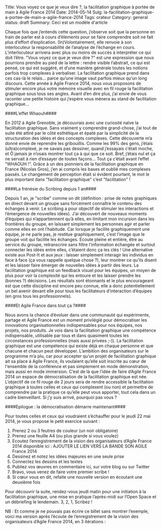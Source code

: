 Title: Vous voyez ce que je veux dire ?, la facilitation graphique à portée de main à Agile France 2014
Date: 2014-05-14
Sulg: la-facilitation-graphique-a-portee-de-main-a-agile-france-2014
Tags: orateur
Category: general
status: draft
Summary: Ceci est un modèle d'article



Chaque fois que j’entends cette question, j’observe soit que la personne en train de parler est à cours d’éléments pour se faire comprendre soit ne fait plus d’effort d’explication. (In)Volontairement, elle renvoie à son interlocuteur la responsabilité de l’analyse de l’échange en cours. L’interlocuteur arrivera avec plus ou moins de succès à interpréter ce qui doit l’être. 
"Vous voyez ce que je veux dire ?" est une expression que nous pourrions prendre au pied de la lettre : rendre visible l’abstrait, ce qui est pensé, ce qui est suggéré, et d’une manière générale toutes les notions parfois trop complexes à verbaliser. La facilitation graphique prend dans ces cas-là le relais... parce qu’une image vaut parfois mieux qu’un long discours. 
Cette année à Agile France 2014, nous vous proposons de stimuler encore plus votre mémoire visuelle avec en fil rouge la facilitation graphique sous tous ses angles. 
Avant d’en dire plus, j’ai envie de vous raconter une petite histoire qui j’espère vous mènera au stand de facilitation graphique...

####L’effet Whaouh####

En 2012 à Agile Grenoble, je découvrais avec une curiosité naïve la facilitation graphique. Sans vraiment y comprendre grand-chose, j’ai tout de suite été attiré par le côté esthétique et épaté par la simplicité de la structuration des idées et des concepts complexes. Cette découverte m’a donné envie de reprendre les gribouillis. Comme les 99% des gens, j’étais (ultra)complexé, je ne savais pas dessiner, quand j’essayais c’était moche, et Ô jamais je n’osais montrer tout ça à qui que ce soit. Bref, j’étais nul et ça ne servait à rien d’essayer de toutes façons...
Tout ça c’était avant l’effet "WHAOUH !". Grâce à un des pionniers de la facilitation graphique en France (Nicolas Gros), j’en ai compris les bases et oublié mes complexes passés. Le changement de perception était si évident pourtant, le mot le plus important dans "facilitation graphique" c’est "facilitation" ! 

####La frénésie du Scribing depuis 1 an####

Depuis 1 an, je "scribe" comme on dit (définition : prise de notes graphiques en direct devant un groupe sans forcément connaître le contenu des échanges à venir. Le scribing a pour objectif de stimuler les interactions et l’émergence de nouvelles idées). J’ai découvert de nouveaux moments d’équipes qui n’appartiennent qu’à elles, en limitant mon incursion dans les frontières du groupe, en laissant simplement les personnes agir et parler comme elles en ont l’habitude. Car lorsque je facilite graphiquement une équipe, je ne parle pas, je restitue graphiquement, c’est l’image que le groupe voit qui facilite les échanges. 
Ecoute pleine et entière, être au service du groupe, retranscrire sans filtre l’information échangée et surtout connecter les idées entre elles, c’étaient donc ça les clés ! Une alternative existe aux Post-It et aux jeux : laisser simplement interagir les individus en face à face (ça vous rappelle quelque chose ?), leur montrer ce qu’ils disent et les laisser faire émerger de nouvelles idées à partir des leurs. 
La facilitation graphique est un feedback visuel pour les équipes, un moyen de plus pour voir la complexité qui les entoure et les laisser prendre les (bonnes ?) décisions. Les résultats sont étonnants et le plus encourageant est que cette discipline est encore peu connue, elle a donc potentiellement un bel avenir devant elle pour tous les facilitateurs d’interaction d’équipes (en gros tous les professionnels).

####Et Agile France dans tout ça ?####

Nous avons la chance d’évoluer dans une communauté qui expérimente, partage et Agile France est un moment privilégié pour démocratiser les innovations organisationnelles indispensables pour nos équipes, nos projets, nos produits. 
Je vois dans la facilitation graphique une compétence indispensable, utilisable par tous et dans quasiment toutes les circonstances professionnelles (mais aussi privées ;-)). La facilitation graphique est une compétence qui existe déjà en chaque personne et que chacune et chacun peut développer. 
L’ambition des organisateurs sur le programme m’a plu, car pour accepter qu’un projet de facilitation graphique ait sa place à Agile France, ils voulaient qu’elle soit inscrite au cœur de l'ensemble de la conférence et pas simplement en mode démonstration, mais aussi en mode immersion. C’est de là que l’idée de faire d’Agile France 2014 un espace de démocratisation de la facilitation graphique est née.
L’objectif de ce fil rouge de 2 jours sera de rendre accessible la facilitation graphique à toutes celles et ceux qui complexent (ou non) et permettre de comprendre par la pratique ce qu’elle peut vous apporter, tout cela dans un cadre bienveillant. 
Si j’y suis arrivé, pourquoi pas vous ? 

####Epilogue : la démocratisation démarre maintenant####

Pour toutes celles et ceux qui voudraient s’échauffer pour le jeudi 22 mai 2014, je vous propose le petit exercice suivant :

1. Prenez 2 ou 3 feutres de couleur (un noir obligatoire)
2. Prenez une feuille A4 (ou plus grande si vous voulez)
3. Ecoutez l’enregistrement de la vision des organisateurs d’Agile France 2014 disponible ici : AJOUTER LE LIEN VERS LA BANDE SON AGILE France 2014
4. Dessinez et notez les idées majeures en une seule prise
5. Connectez les dessins et les textes
6. Publiez vos œuvres en commentaire ici, sur votre blog ou sur Twitter
7. Bravo,  vous venez de faire votre premier scribe !
8. Si cœur vous en dit, refaite une nouvelle version en écoutant une deuxième fois

Pour découvrir la suite, rendez-vous jeudi matin pour une initiation à la facilitation graphique, une mise en pratique l’après-midi sur l’Open Space et un débriefing le lendemain. 
3, 2, 1, Scribez ! 

NB : Et comme je ne pouvais pas écrire ce billet sans montrer l’exemple, voici ma version après l’écoute de l’enregistrement de la vision des organisateurs d’Agile France 2014, en 3 itérations : 

